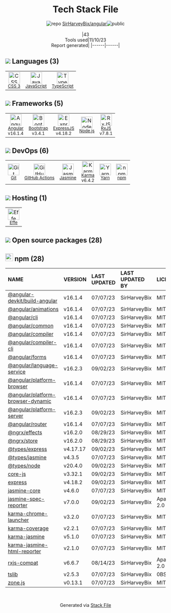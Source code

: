 <!--
--- Readme.md Snippet without images Start ---
## Tech Stack
SirHarveyBix/angular is built on the following main stack:
- [Jasmine](http://jasmine.github.io/) – Javascript Testing Framework
- [Node.js](http://nodejs.org/) – Frameworks (Full Stack)
- [Bootstrap](http://getbootstrap.com/) – Front-End Frameworks
- [ExpressJS](http://expressjs.com/) – Microframeworks (Backend)
- [JavaScript](https://developer.mozilla.org/en-US/docs/Web/JavaScript) – Languages
- [Karma](http://karma-runner.github.io/) – Browser Testing
- [TypeScript](http://www.typescriptlang.org) – Languages
- [RxJS](http://reactivex.io/rxjs/) – Concurrency Frameworks
- [Angular](https://angular.io) – Javascript MVC Frameworks
- [Effe](http://redbeardlab.github.io/2016/03/05/effe.html) – Serverless / Task Processing
- [Yarn](https://yarnpkg.com/) – Front End Package Manager
- [GitHub Actions](https://github.com/features/actions) – Continuous Integration

Full tech stack [here](/techstack.md)
--- Readme.md Snippet without images End ---

--- Readme.md Snippet with images Start ---
## Tech Stack
SirHarveyBix/angular is built on the following main stack:
- <img width='25' height='25' src='https://img.stackshare.io/service/831/7c0b595409af531b9cdeb07f8c513e8b.png' alt='Jasmine'/> [Jasmine](http://jasmine.github.io/) – Javascript Testing Framework
- <img width='25' height='25' src='https://img.stackshare.io/service/1011/n1JRsFeB_400x400.png' alt='Node.js'/> [Node.js](http://nodejs.org/) – Frameworks (Full Stack)
- <img width='25' height='25' src='https://img.stackshare.io/service/1101/C9QJ7V3X.png' alt='Bootstrap'/> [Bootstrap](http://getbootstrap.com/) – Front-End Frameworks
- <img width='25' height='25' src='https://img.stackshare.io/service/1163/hashtag.png' alt='ExpressJS'/> [ExpressJS](http://expressjs.com/) – Microframeworks (Backend)
- <img width='25' height='25' src='https://img.stackshare.io/service/1209/javascript.jpeg' alt='JavaScript'/> [JavaScript](https://developer.mozilla.org/en-US/docs/Web/JavaScript) – Languages
- <img width='25' height='25' src='https://img.stackshare.io/service/1420/TidYGd6a.png' alt='Karma'/> [Karma](http://karma-runner.github.io/) – Browser Testing
- <img width='25' height='25' src='https://img.stackshare.io/service/1612/bynNY5dJ.jpg' alt='TypeScript'/> [TypeScript](http://www.typescriptlang.org) – Languages
- <img width='25' height='25' src='https://img.stackshare.io/service/1796/984368.png' alt='RxJS'/> [RxJS](http://reactivex.io/rxjs/) – Concurrency Frameworks
- <img width='25' height='25' src='https://img.stackshare.io/service/3745/cb8U-gL6_400x400.jpg' alt='Angular'/> [Angular](https://angular.io) – Javascript MVC Frameworks
- <img width='25' height='25' src='https://img.stackshare.io/no-img-open-source.png' alt='Effe'/> [Effe](http://redbeardlab.github.io/2016/03/05/effe.html) – Serverless / Task Processing
- <img width='25' height='25' src='https://img.stackshare.io/service/5848/44mC-kJ3.jpg' alt='Yarn'/> [Yarn](https://yarnpkg.com/) – Front End Package Manager
- <img width='25' height='25' src='https://img.stackshare.io/service/11563/actions.png' alt='GitHub Actions'/> [GitHub Actions](https://github.com/features/actions) – Continuous Integration

Full tech stack [here](/techstack.md)
--- Readme.md Snippet with images End ---
-->
<div align="center">

# Tech Stack File
![](https://img.stackshare.io/repo.svg "repo") [SirHarveyBix/angular](https://github.com/SirHarveyBix/angular)![](https://img.stackshare.io/public_badge.svg "public")
<br/><br/>
|43<br/>Tools used|11/10/23 <br/>Report generated|
|------|------|
</div>

## <img src='https://img.stackshare.io/languages.svg'/> Languages (3)
<table><tr>
  <td align='center'>
  <img width='36' height='36' src='https://img.stackshare.io/service/6727/css.png' alt='CSS 3'>
  <br>
  <sub><a href="https://developer.mozilla.org/en-US/docs/Web/CSS/CSS3">CSS 3</a></sub>
  <br>
  <sub></sub>
</td>

<td align='center'>
  <img width='36' height='36' src='https://img.stackshare.io/service/1209/javascript.jpeg' alt='JavaScript'>
  <br>
  <sub><a href="https://developer.mozilla.org/en-US/docs/Web/JavaScript">JavaScript</a></sub>
  <br>
  <sub></sub>
</td>

<td align='center'>
  <img width='36' height='36' src='https://img.stackshare.io/service/1612/bynNY5dJ.jpg' alt='TypeScript'>
  <br>
  <sub><a href="http://www.typescriptlang.org">TypeScript</a></sub>
  <br>
  <sub></sub>
</td>

</tr>
</table>

## <img src='https://img.stackshare.io/frameworks.svg'/> Frameworks (5)
<table><tr>
  <td align='center'>
  <img width='36' height='36' src='https://img.stackshare.io/service/3745/cb8U-gL6_400x400.jpg' alt='Angular'>
  <br>
  <sub><a href="https://angular.io">Angular</a></sub>
  <br>
  <sub>v16.1.4</sub>
</td>

<td align='center'>
  <img width='36' height='36' src='https://img.stackshare.io/service/1101/C9QJ7V3X.png' alt='Bootstrap'>
  <br>
  <sub><a href="http://getbootstrap.com/">Bootstrap</a></sub>
  <br>
  <sub>v3.4.1</sub>
</td>

<td align='center'>
  <img width='36' height='36' src='https://img.stackshare.io/service/1163/hashtag.png' alt='ExpressJS'>
  <br>
  <sub><a href="http://expressjs.com/">ExpressJS</a></sub>
  <br>
  <sub>v4.18.2</sub>
</td>

<td align='center'>
  <img width='36' height='36' src='https://img.stackshare.io/service/1011/n1JRsFeB_400x400.png' alt='Node.js'>
  <br>
  <sub><a href="http://nodejs.org/">Node.js</a></sub>
  <br>
  <sub></sub>
</td>

<td align='center'>
  <img width='36' height='36' src='https://img.stackshare.io/service/1796/984368.png' alt='RxJS'>
  <br>
  <sub><a href="http://reactivex.io/rxjs/">RxJS</a></sub>
  <br>
  <sub>v7.8.1</sub>
</td>

</tr>
</table>

## <img src='https://img.stackshare.io/devops.svg'/> DevOps (6)
<table><tr>
  <td align='center'>
  <img width='36' height='36' src='https://img.stackshare.io/service/1046/git.png' alt='Git'>
  <br>
  <sub><a href="http://git-scm.com/">Git</a></sub>
  <br>
  <sub></sub>
</td>

<td align='center'>
  <img width='36' height='36' src='https://img.stackshare.io/service/11563/actions.png' alt='GitHub Actions'>
  <br>
  <sub><a href="https://github.com/features/actions">GitHub Actions</a></sub>
  <br>
  <sub></sub>
</td>

<td align='center'>
  <img width='36' height='36' src='https://img.stackshare.io/service/831/7c0b595409af531b9cdeb07f8c513e8b.png' alt='Jasmine'>
  <br>
  <sub><a href="http://jasmine.github.io/">Jasmine</a></sub>
  <br>
  <sub></sub>
</td>

<td align='center'>
  <img width='36' height='36' src='https://img.stackshare.io/service/1420/TidYGd6a.png' alt='Karma'>
  <br>
  <sub><a href="http://karma-runner.github.io/">Karma</a></sub>
  <br>
  <sub>v6.4.2</sub>
</td>

<td align='center'>
  <img width='36' height='36' src='https://img.stackshare.io/service/5848/44mC-kJ3.jpg' alt='Yarn'>
  <br>
  <sub><a href="https://yarnpkg.com/">Yarn</a></sub>
  <br>
  <sub></sub>
</td>

<td align='center'>
  <img width='36' height='36' src='https://img.stackshare.io/service/1120/lejvzrnlpb308aftn31u.png' alt='npm'>
  <br>
  <sub><a href="https://www.npmjs.com/">npm</a></sub>
  <br>
  <sub></sub>
</td>

</tr>
</table>

## <img src='https://img.stackshare.io/hosting.svg'/> Hosting (1)
<table><tr>
  <td align='center'>
  <img width='36' height='36' src='https://img.stackshare.io/no-img-open-source.png' alt='Effe'>
  <br>
  <sub><a href="http://redbeardlab.github.io/2016/03/05/effe.html">Effe</a></sub>
  <br>
  <sub></sub>
</td>

</tr>
</table>


## <img src='https://img.stackshare.io/group.svg' /> Open source packages (28)</h2>

## <img width='24' height='24' src='https://img.stackshare.io/service/1120/lejvzrnlpb308aftn31u.png'/> npm (28)

|NAME|VERSION|LAST UPDATED|LAST UPDATED BY|LICENSE|VULNERABILITIES|
|:------|:------|:------|:------|:------|:------|
|[@angular-devkit/build-angular](https://www.npmjs.com/@angular-devkit/build-angular)|v16.1.4|07/07/23|SirHarveyBix |MIT|N/A|
|[@angular/animations](https://www.npmjs.com/@angular/animations)|v16.1.4|07/07/23|SirHarveyBix |MIT|N/A|
|[@angular/cli](https://www.npmjs.com/@angular/cli)|v16.1.4|07/07/23|SirHarveyBix |MIT|N/A|
|[@angular/common](https://www.npmjs.com/@angular/common)|v16.1.4|07/07/23|SirHarveyBix |MIT|N/A|
|[@angular/compiler](https://www.npmjs.com/@angular/compiler)|v16.1.4|07/07/23|SirHarveyBix |MIT|N/A|
|[@angular/compiler-cli](https://www.npmjs.com/@angular/compiler-cli)|v16.1.4|07/07/23|SirHarveyBix |MIT|N/A|
|[@angular/forms](https://www.npmjs.com/@angular/forms)|v16.1.4|07/07/23|SirHarveyBix |MIT|N/A|
|[@angular/language-service](https://www.npmjs.com/@angular/language-service)|v16.2.3|09/02/23|SirHarveyBix |MIT|N/A|
|[@angular/platform-browser](https://www.npmjs.com/@angular/platform-browser)|v16.1.4|07/07/23|SirHarveyBix |MIT|N/A|
|[@angular/platform-browser-dynamic](https://www.npmjs.com/@angular/platform-browser-dynamic)|v16.1.4|07/07/23|SirHarveyBix |MIT|N/A|
|[@angular/platform-server](https://www.npmjs.com/@angular/platform-server)|v16.2.3|09/02/23|SirHarveyBix |MIT|N/A|
|[@angular/router](https://www.npmjs.com/@angular/router)|v16.1.4|07/07/23|SirHarveyBix |MIT|N/A|
|[@ngrx/effects](https://www.npmjs.com/@ngrx/effects)|v16.2.0|08/29/23|SirHarveyBix |MIT|N/A|
|[@ngrx/store](https://www.npmjs.com/@ngrx/store)|v16.2.0|08/29/23|SirHarveyBix |MIT|N/A|
|[@types/express](https://www.npmjs.com/@types/express)|v4.17.17|09/02/23|SirHarveyBix |MIT|N/A|
|[@types/jasmine](https://www.npmjs.com/@types/jasmine)|v4.3.5|07/07/23|SirHarveyBix |MIT|N/A|
|[@types/node](https://www.npmjs.com/@types/node)|v20.4.0|09/02/23|SirHarveyBix |MIT|N/A|
|[core-js](https://www.npmjs.com/core-js)|v3.32.1|09/02/23|SirHarveyBix |MIT|N/A|
|[express](https://www.npmjs.com/express)|v4.18.2|09/02/23|SirHarveyBix |MIT|N/A|
|[jasmine-core](https://www.npmjs.com/jasmine-core)|v4.6.0|07/07/23|SirHarveyBix |MIT|N/A|
|[jasmine-spec-reporter](https://www.npmjs.com/jasmine-spec-reporter)|v7.0.0|09/02/23|SirHarveyBix |Apache-2.0|N/A|
|[karma-chrome-launcher](https://www.npmjs.com/karma-chrome-launcher)|v3.2.0|07/07/23|SirHarveyBix |MIT|N/A|
|[karma-coverage](https://www.npmjs.com/karma-coverage)|v2.2.1|07/07/23|SirHarveyBix |MIT|N/A|
|[karma-jasmine](https://www.npmjs.com/karma-jasmine)|v5.1.0|07/07/23|SirHarveyBix |MIT|N/A|
|[karma-jasmine-html-reporter](https://www.npmjs.com/karma-jasmine-html-reporter)|v2.1.0|07/07/23|SirHarveyBix |MIT|N/A|
|[rxjs-compat](https://www.npmjs.com/rxjs-compat)|v6.6.7|08/14/23|SirHarveyBix |Apache-2.0|N/A|
|[tslib](https://www.npmjs.com/tslib)|v2.5.3|07/07/23|SirHarveyBix |0BSD|N/A|
|[zone.js](https://www.npmjs.com/zone.js)|v0.13.1|07/07/23|SirHarveyBix |MIT|N/A|

<br/>
<div align='center'>

Generated via [Stack File](https://github.com/apps/stack-file)
